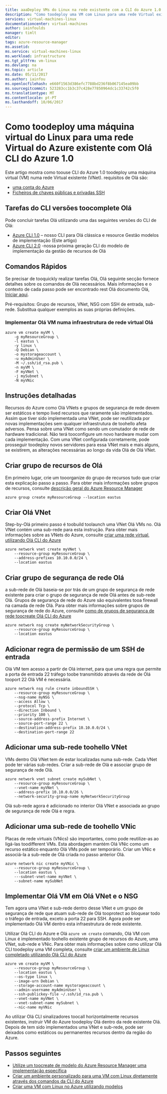 ```yaml
---
title: aaaDeploy VMs do Linux na rede existente com a CLI do Azure 1.0 | Microsoft Docs
description: "Como toodeploy uma VM com Linux para uma rede Virtual existente utilizando Olá CLI do Azure 1.0"
services: virtual-machines-linux
documentationcenter: virtual-machines
author: iainfoulds
manager: timlt
editor: 
tags: azure-resource-manager
ms.assetid: 
ms.service: virtual-machines-linux
ms.workload: infrastructure
ms.tgt_pltfrm: vm-linux
ms.devlang: na
ms.topic: article
ms.date: 05/11/2017
ms.author: iainfou
ms.openlocfilehash: e660f1563d386efc7788bd236f8b067145ea09bb
ms.sourcegitcommit: 523283cc1b3c37c428e77850964dc1c33742c5f0
ms.translationtype: MT
ms.contentlocale: pt-PT
ms.lasthandoff: 10/06/2017
---
```

# <a name="how-toodeploy-a-linux-virtual-machine-into-an-existing-azure-virtual-network-with-hello-azure-cli-10"></a>Como toodeploy uma máquina virtual do Linux para uma rede Virtual do Azure existente com Olá CLI do Azure 1.0

Este artigo mostra como toouse CLI do Azure 1.0 toodeploy uma máquina virtual (VM) numa rede Virtual existente (VNet). requisitos de Olá são:

- [uma conta do Azure](https://azure.microsoft.com/pricing/free-trial/)
- [Ficheiros de chaves públicas e privadas SSH](mac-create-ssh-keys.md)


## <a name="cli-versions-toocomplete-hello-task"></a>Tarefas do CLI versões toocomplete Olá
Pode concluir tarefas Olá utilizando uma das seguintes versões do CLI de Olá:

- [Azure CLI 1.0](#quick-commands) – nosso CLI para Olá clássica e resource Gestão modelos de implementação (Este artigo)
- [Azure CLI 2.0](deploy-linux-vm-into-existing-vnet-using-cli.md) -nossa próxima geração CLI do modelo de implementação da gestão de recursos de Olá


## <a name="quick-commands"></a>Comandos Rápidos

Se precisar de tooquickly realizar tarefas Olá, Olá seguinte secção fornece detalhes sobre os comandos de Olá necessários. Mais informações e o contexto de cada passo pode ser encontrado rest Olá documento Olá, [Iniciar aqui](deploy-linux-vm-into-existing-vnet-using-cli.md#detailed-walkthrough).

Pré-requisitos: Grupo de recursos, VNet, NSG com SSH de entrada, sub-rede. Substitua qualquer exemplos as suas próprias definições.

### <a name="deploy-hello-vm-into-hello-virtual-network-infrastructure"></a>Implementar Olá VM numa infraestrutura de rede virtual Olá

```azurecli
azure vm create myVM \
    -g myResourceGroup \
    -l eastus \
    -y linux \
    -Q Debian \
    -o mystorageaccount \
    -u myAdminUser \
    -M ~/.ssh/id_rsa.pub \
    -n myVM \
    -F myVNet \
    -j mySubnet \
    -N myVNic
```

## <a name="detailed-walkthrough"></a>Instruções detalhadas

Recursos do Azure como Olá VNets e grupos de segurança de rede devem ser estáticos e tempo lived recursos que raramente são implementados. Assim que tiver sido implementada uma VNet, pode ser reutilizada por novas implementações sem qualquer infraestrutura de toohello afeta adversos. Pensa sobre uma VNet como sendo um comutador de rede de hardware tradicional. Não terá tooconfigure um novo hardware mudar com cada implementação. Com uma VNet configurada corretamente, pode prosseguir toodeploy novos servidores para essa VNet mais e mais alguns, se existirem, as alterações necessárias ao longo da vida Olá de Olá VNet.

## <a name="create-hello-resource-group"></a>Criar grupo de recursos de Olá

Em primeiro lugar, crie um tooorganize do grupo de recursos tudo que criar esta explicação passo a passo. Para obter mais informações sobre grupos de recursos, consulte [descrição geral do Azure Resource Manager](../../azure-resource-manager/resource-group-overview.md)

```azurecli
azure group create myResourceGroup --location eastus
```

## <a name="create-hello-vnet"></a>Criar Olá VNet

Step-by-Olá primeiro passo é toobuild toolaunch uma VNet Olá VMs no. Olá VNet contém uma sub-rede para esta instrução. Para obter mais informações sobre as VNets do Azure, consulte [criar uma rede virtual, utilizando Olá CLI do Azure](../../virtual-network/virtual-networks-create-vnet-arm-cli.md)

```azurecli
azure network vnet create myVNet \
    --resource-group myResourceGroup \
    --address-prefixes 10.10.0.0/24 \
    --location eastus
```

## <a name="create-hello-network-security-group"></a>Criar grupo de segurança de rede Olá

a sub-rede de Olá baseia-se por trás de um grupo de segurança de rede existente para criar o grupo de segurança de rede Olá antes de sub-rede Olá. Grupos de segurança de rede do Azure são equivalentes tooa firewall na camada de rede Olá. Para obter mais informações sobre grupos de segurança de rede do Azure, consulte [como de grupos de segurança de rede toocreate Olá CLI do Azure](../../virtual-network/virtual-networks-create-nsg-arm-cli.md)

```azurecli
azure network nsg create myNetworkSecurityGroup \
    --resource-group myResourceGroup \
    --location eastus
```

## <a name="add-an-inbound-ssh-allow-rule"></a>Adicionar regra de permissão de um SSH de entrada

Olá VM tem acesso a partir de Olá internet, para que uma regra que permite a porta de entrada 22 tráfego toobe transmitido através da rede de Olá tooport 22 Olá VM é necessária.

```azurecli
azure network nsg rule create inboundSSH \
    --resource-group myResourceGroup \
    --nsg-name myNSG \
    --access Allow \
    --protocol Tcp \
    --direction Inbound \
    --priority 100 \
    --source-address-prefix Internet \
    --source-port-range 22 \
    --destination-address-prefix 10.10.0.0/24 \
    --destination-port-range 22
```

## <a name="add-a-subnet-toohello-vnet"></a>Adicionar uma sub-rede toohello VNet

VMs dentro Olá VNet tem de estar localizadas numa sub-rede. Cada VNet pode ter várias sub-redes. Criar a sub-rede de Olá e associar grupo de segurança de rede Olá.

```azurecli
azure network vnet subnet create mySubNet \
    --resource-group myResourceGroup \
    --vnet-name myVNet \
    --address-prefix 10.10.0.0/26 \
    --network-security-group-name myNetworkSecurityGroup
```

Olá sub-rede agora é adicionado no interior Olá VNet e associada ao grupo de segurança de rede Olá e regra.


## <a name="add-a-vnic-toohello-subnet"></a>Adicionar uma sub-rede de toohello VNic

Placas de rede virtuais (VNics) são importantes, como pode reutilize-as ao ligá-las toodifferent VMs. Esta abordagem mantém Olá VNic como um recurso estático enquanto Olá VMs pode ser temporário. Criar um VNic e associá-la a sub-rede de Olá criada no passo anterior Olá.

```azurecli
azure network nic create myVNic \
    --resource-group myResourceGroup \
    --location eastus \
    ---subnet-vnet-name myVNet \
    --subnet-name mySubNet
```

## <a name="deploy-hello-vm-into-hello-vnet-and-nsg"></a>Implementar Olá VM em Olá VNet e o NSG

Tem agora uma VNet e sub-rede dentro desse VNet e um grupo de segurança de rede que atuam sub-rede de Olá tooprotect ao bloquear todo o tráfego de entrada, exceto a porta 22 para SSH. Agora pode ser implementado Olá VM dentro esta infraestrutura de rede existente.

Utilizar Olá CLI do Azure e Olá `azure vm create` comando, Olá VM com Linux é implementado toohello existente grupo de recursos do Azure, uma VNet, sub-rede e VNic. Para obter mais informações sobre como utilizar Olá CLI toodeploy uma VM completa, consulte [criar um ambiente de Linux completado utilizando Olá CLI do Azure](create-cli-complete.md)

```azurecli
azure vm create myVM \
    --resource-group myResourceGroup \
    --location eastus \
    --os-type linux \
    --image-urn Debian \
    --storage-account-name mystorageaccount \
    --admin-username myAdminUser \
    --ssh-publickey-file ~/.ssh/id_rsa.pub \
    --vnet-name myVNet \
    --vnet-subnet-name mySubnet \
    --nic-name myVNic
```

Ao utilizar Olá CLI sinalizadores toocall horizontalmente recursos existentes, instruir VM do Azure toodeploy Olá dentro da rede existente Olá. Depois de tem sido implementados uma VNet e sub-rede, pode ser deixados como estáticos ou permanentes recursos dentro da região do Azure.  

## <a name="next-steps"></a>Passos seguintes

* [Utilize um toocreate de modelo do Azure Resource Manager uma implementação específica](../windows/cli-deploy-templates.md)
* [Criar um ambiente personalizado para uma VM com Linux diretamente através dos comandos da CLI do Azure](create-cli-complete.md)
* [Criar uma VM com Linux no Azure utilizando modelos](create-ssh-secured-vm-from-template.md)
